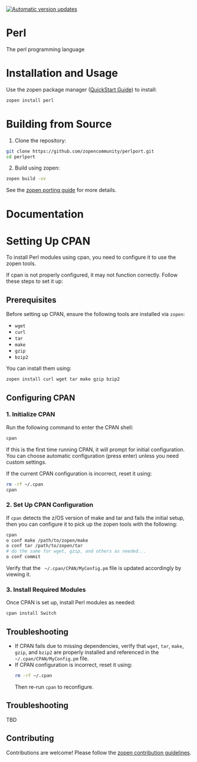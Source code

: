 [![Automatic version updates](https://github.com/ZOSOpenTools/perlport/actions/workflows/bump.yml/badge.svg)](https://github.com/ZOSOpenTools/perlport/actions/workflows/bump.yml)

# Perl

The perl programming language

# Installation and Usage

Use the zopen package manager ([QuickStart Guide](https://zopen.community/#/Guides/QuickStart)) to install:
```bash
zopen install perl
```

# Building from Source

1. Clone the repository:
```bash
git clone https://github.com/zopencommunity/perlport.git
cd perlport
```
2. Build using zopen:
```bash
zopen build -vv
```

See the [zopen porting guide](https://zopen.community/#/Guides/Porting) for more details.

# Documentation

# Setting Up CPAN

To install Perl modules using cpan, you need to configure it to use the zopen tools.

If cpan is not properly configured, it may not function correctly. Follow these steps to set it up:

## Prerequisites
Before setting up CPAN, ensure the following tools are installed via `zopen`:

- `wget`
- `curl`
- `tar`
- `make`
- `gzip`
- `bzip2`

You can install them using:
```sh
zopen install curl wget tar make gzip bzip2
```

## Configuring CPAN

### 1. Initialize CPAN
Run the following command to enter the CPAN shell:
```sh
cpan
```
If this is the first time running CPAN, it will prompt for initial configuration. You can choose automatic configuration (press enter) unless you need custom settings.

If the current CPAN configuration is incorrect, reset it using:
```sh
rm -rf ~/.cpan
cpan
```

### 2. Set Up CPAN Configuration
If `cpan` detects the z/OS version of make and tar and fails the initial setup, then you can configure it to pick up the zopen tools with the following:
```sh
cpan
o conf make /path/to/zopen/make
o conf tar /path/to/zopen/tar
# do the same for wget, gzip, and others as needed...
o conf commit
```
Verify that the ` ~/.cpan/CPAN/MyConfig.pm` file is updated accordingly by viewing it.

### 3. Install Required Modules
Once CPAN is set up, install Perl modules as needed:
```sh
cpan install Switch
```

## Troubleshooting
- If CPAN fails due to missing dependencies, verify that `wget`, `tar`, `make`, `gzip`, and `bzip2` are properly installed and referenced in the `~/.cpan/CPAN/MyConfig.pm` file.
- If CPAN configuration is incorrect, reset it using:
  ```sh
  rm -rf ~/.cpan
  ```
  Then re-run `cpan` to reconfigure.

## Troubleshooting
TBD

## Contributing
Contributions are welcome! Please follow the [zopen contribution guidelines](https://github.com/zopencommunity/meta/blob/main/CONTRIBUTING.md).
